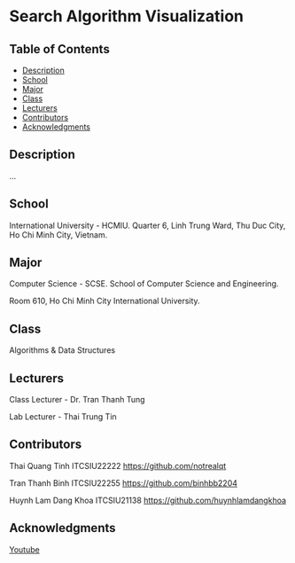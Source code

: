 # Search Algorithm Visualization

## Table of Contents

- [Description](#description)
- [School](#school)
- [Major](#major)
- [Class](#class)
- [Lecturers](#lecturers)
- [Contributors](#contributors)
- [Acknowledgments](#acknowledgments)

## Description

...

## School

International University - HCMIU. Quarter 6, Linh Trung Ward, Thu Duc City, Ho Chi Minh City, Vietnam.

## Major

Computer Science - SCSE. School of Computer Science and Engineering.

Room 610, Ho Chi Minh City International University.

## Class

Algorithms & Data Structures

## Lecturers

Class Lecturer      -   Dr. Tran Thanh Tung

Lab Lecturer        -   Thai Trung Tin                     

## Contributors

Thai Quang Tinh                 ITCSIU22222                 https://github.com/notrealqt

Tran Thanh Binh                 ITCSIU22255                 https://github.com/binhbb2204

Huynh Lam Dang Khoa             ITCSIU21138                 https://github.com/huynhlamdangkhoa

## Acknowledgments

[Youtube](https://www.youtube.com/watch?v=TCtP_JUMHj8&feature=youtu.be)
